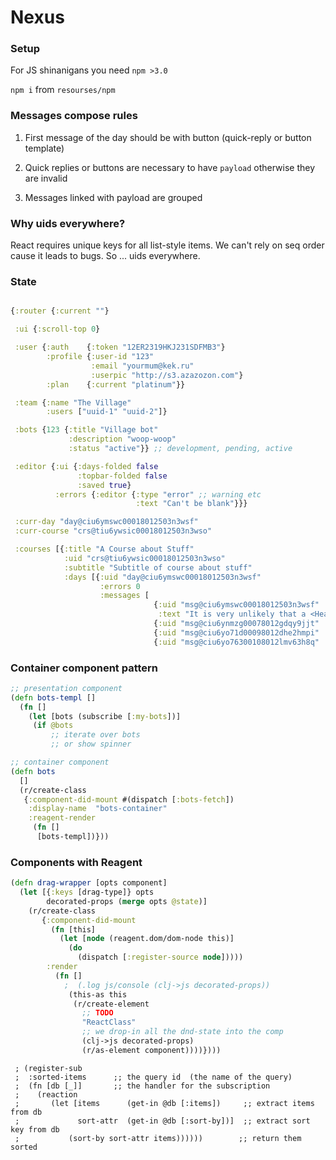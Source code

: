 # Nexus

### Setup

For JS shinanigans you need `npm >3.0`

`npm i` from `resourses/npm`

### Messages compose rules

1. First message of the day should be with button (quick-reply or button template)

2. Quick replies or buttons are necessary to have `payload` otherwise they are invalid

3. Messages linked with payload are grouped

### Why uids everywhere?

React requires unique keys for all list-style items. We can't rely on seq order cause it leads to bugs. So ... uids everywhere.

### State

```clojure

{:router {:current ""}

 :ui {:scroll-top 0}

 :user {:auth    {:token "12ER2319HKJ231SDFMB3"}
        :profile {:user-id "123"
                  :email "yourmum@kek.ru"
                  :userpic "http://s3.azazozon.com"}
        :plan    {:current "platinum"}}

 :team {:name "The Village"
        :users ["uuid-1" "uuid-2"]}

 :bots {123 {:title "Village bot"
             :description "woop-woop"
             :status "active"}} ;; development, pending, active

 :editor {:ui {:days-folded false
               :topbar-folded false
               :saved true}
          :errors {:editor {:type "error" ;; warning etc
                            :text "Can't be blank"}}}

 :curr-day "day@ciu6ymswc00018012503n3wsf"
 :curr-course "crs@tiu6ywsic00018012503n3wso"

 :courses [{:title "A Course about Stuff"
            :uid "crs@tiu6ywsic00018012503n3wso"
            :subtitle "Subtitle of course about stuff"
            :days [{:uid "day@ciu6ymswc00018012503n3wsf"
                    :errors 0
                    :messages [
                                {:uid "msg@ciu6ymswc00018012503n3wsf"
                                 :text "It is very unlikely that a <Header> element is going to generate a DOM that is going to look like what a <Content> would generate. Instead of spending time trying to match those two structures, React just re-builds the tree from scratch." :type "text-message"}
                                {:uid "msg@ciu6ynmzg00078012gdqy9jjt" :text "Normkek" :type "quick-reply" :buttons [{:text "Quick"} {:text "Reply"}]}
                                {:uid "msg@ciu6yo71d00098012dhe2hmpi" :text "Topkek" :type "button-template" :buttons [{:text "Forward"} {:text "Back"}]}
                                {:uid "msg@ciu6yo76300108012lmv63h8q" :text "Alien" :type "text-message"}]}]}]}
```


### Container component pattern

```clojure
;; presentation component
(defn bots-templ []
  (fn []
    (let [bots (subscribe [:my-bots])]
     (if @bots
         ;; iterate over bots
         ;; or show spinner

;; container component
(defn bots
  []
  (r/create-class
   {:component-did-mount #(dispatch [:bots-fetch])
    :display-name  "bots-container"
    :reagent-render
     (fn []
      [bots-templ])}))
```

### Components with Reagent

```clojure
(defn drag-wrapper [opts component]
  (let [{:keys [drag-type]} opts
        decorated-props (merge opts @state)]
    (r/create-class
       {:component-did-mount
         (fn [this]
           (let [node (reagent.dom/dom-node this)]
             (do
               (dispatch [:register-source node]))))
        :render
          (fn []
            ;  (.log js/console (clj->js decorated-props))
             (this-as this
              (r/create-element
                ;; TODO
                "ReactClass"
                ;; we drop-in all the dnd-state into the comp
                (clj->js decorated-props)
                (r/as-element component))))})))
```

```
 ; (register-sub
 ;  :sorted-items      ;; the query id  (the name of the query)
 ;  (fn [db [_]]       ;; the handler for the subscription
 ;    (reaction
 ;       (let [items      (get-in @db [:items])     ;; extract items from db
 ;             sort-attr  (get-in @db [:sort-by])]  ;; extract sort key from db
 ;           (sort-by sort-attr items))))))        ;; return them sorted
```
